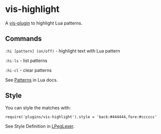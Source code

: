 # vis-highlight

A [vis-plugin](https://github.com/martanne/vis/wiki/Plugins/) to highlight Lua patterns.

## Commands
 
`:hi [pattern] (on/off)` - highlight text with Lua pattern

`:hi-ls` - list patterns

`:hi-cl` - clear patterns

See [Patterns](https://www.lua.org/pil/20.2.html) in Lua docs.

## Style

You can style the matches with:

```
require('plugins/vis-highlight').style = 'back:#444444,fore:#cccccc'
```

See Style Definition in [LPegLexer](https://scintilla.sourceforge.io/LPegLexer.html).
